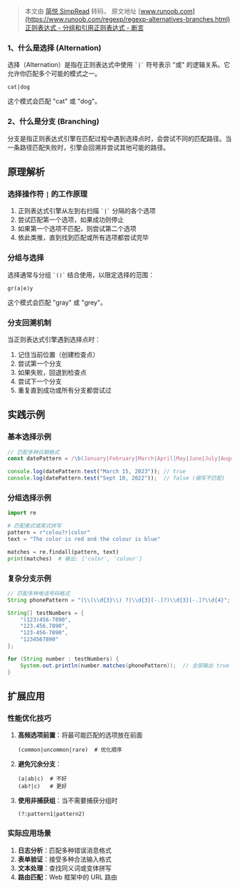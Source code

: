 > 本文由 [简悦 SimpRead](http://ksria.com/simpread/) 转码， 原文地址 [www.runoob.com](https://www.runoob.com/regexp/regexp-alternatives-branches.html) [正则表达式 - 分组和引用](https://www.runoob.com/regexp/regexp-grouping-quoting.html "正则表达式 -  分组和引用")[正则表达式 - 断言](https://www.runoob.com/regexp/regexp-assertions.html "正则表达式 - 断言")

### 1、什么是选择 (Alternation)

选择（Alternation）是指在正则表达式中使用 `` `|` `` 符号表示 "或" 的逻辑关系。它允许你匹配多个可能的模式之一。

```
cat|dog
```

这个模式会匹配 "cat" 或 "dog"。

### 2、什么是分支 (Branching)

分支是指正则表达式引擎在匹配过程中遇到选择点时，会尝试不同的匹配路径。当一条路径匹配失败时，引擎会回溯并尝试其他可能的路径。

原理解析
----

### 选择操作符 `|` 的工作原理

1.  正则表达式引擎从左到右扫描 `` `|` `` 分隔的各个选项
2.  尝试匹配第一个选项，如果成功则停止
3.  如果第一个选项不匹配，则尝试第二个选项
4.  依此类推，直到找到匹配或所有选项都尝试完毕

### 分组与选择

选择通常与分组 `` `()` `` 结合使用，以限定选择的范围：

```
gr(a|e)y
```

这个模式会匹配 "gray" 或 "grey"。

### 分支回溯机制

当正则表达式引擎遇到选择点时：

1.  记住当前位置（创建检查点）
2.  尝试第一个分支
3.  如果失败，回退到检查点
4.  尝试下一个分支
5.  重复直到成功或所有分支都尝试过

实践示例
----

### 基本选择示例

```javascript
// 匹配多种日期格式
const datePattern = /\b(January|February|March|April|May|June|July|August|September|October|November|December) \d{1,2}, \d{4}\b/;

console.log(datePattern.test("March 15, 2023")); // true
console.log(datePattern.test("Sept 10, 2022"));  // false (缩写不匹配)
```

### 分组选择示例

```python
import re

# 匹配美式或英式拼写
pattern = r"colou?r|color"
text = "The color is red and the colour is blue"

matches = re.findall(pattern, text)
print(matches)  # 输出: ['color', 'colour']
```

### 复杂分支示例

```java
// 匹配多种电话号码格式
String phonePattern = "(\\(\\d{3}\\) ?|\\d{3}[-.]?)\\d{3}[-.]?\\d{4}";

String[] testNumbers = {
    "(123)456-7890",
    "123.456.7890",
    "123-456-7890",
    "1234567890"
};

for (String number : testNumbers) {
    System.out.println(number.matches(phonePattern));  // 全部输出 true
}
```

扩展应用
----

### 性能优化技巧

1.  **高频选项前置**：将最可能匹配的选项放在前面
    
    ```
    (common|uncommon|rare)  # 优化顺序
    ```
    
2.  **避免冗余分支**：
    
    ```
    (a|ab|c)  # 不好
    (ab?|c)   # 更好
    ```
    
3.  **使用非捕获组**：当不需要捕获分组时
    
    ```
    (?:pattern1|pattern2)
    ```
    

### 实际应用场景

1.  **日志分析**：匹配多种错误消息格式
2.  **表单验证**：接受多种合法输入格式
3.  **文本处理**：查找同义词或变体拼写
4.  **路由匹配**：Web 框架中的 URL 路由